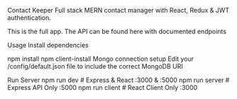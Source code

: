Contact Keeper
Full stack MERN contact manager with React, Redux & JWT authentication.

This is the full app. The API can be found here with documented endpoints

Usage
Install dependencies

npm install
npm client-install
Mongo connection setup
Edit your /config/default.json file to include the correct MongoDB URI

Run Server
npm run dev     # Express & React :3000 & :5000
npm run server  # Express API Only :5000
npm run client  # React Client Only :3000
